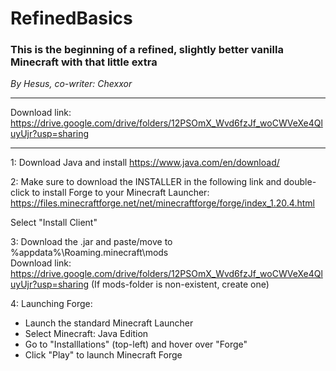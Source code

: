 # RefinedBasics

### This is the beginning of a refined, slightly better vanilla Minecraft with that little extra

_By Hesus, co-writer: Chexxor_

---
Download link: https://drive.google.com/drive/folders/12PSOmX_Wvd6fzJf_woCWVeXe4QluyUjr?usp=sharing
___

1: Download Java and install
https://www.java.com/en/download/

2: Make sure to download the INSTALLER in the following link and double-click to install Forge to your Minecraft Launcher:
https://files.minecraftforge.net/net/minecraftforge/forge/index_1.20.4.html

Select "Install Client"

3: Download the .jar and paste/move to %appdata%\Roaming\.minecraft\mods\
Download link: https://drive.google.com/drive/folders/12PSOmX_Wvd6fzJf_woCWVeXe4QluyUjr?usp=sharing
(If mods-folder is non-existent, create one)

4: Launching Forge:
- Launch the standard Minecraft Launcher
- Select Minecraft: Java Edition
- Go to "Installlations" (top-left) and hover over "Forge"
- Click "Play" to launch Minecraft Forge